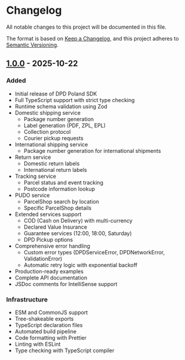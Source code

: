 # Changelog

All notable changes to this project will be documented in this file.

The format is based on [Keep a Changelog](https://keepachangelog.com/en/1.0.0/),
and this project adheres to [Semantic Versioning](https://semver.org/spec/v2.0.0.html).

## [1.0.0] - 2025-10-22

### Added

- Initial release of DPD Poland SDK
- Full TypeScript support with strict type checking
- Runtime schema validation using Zod
- Domestic shipping service
  - Package number generation
  - Label generation (PDF, ZPL, EPL)
  - Collection protocol
  - Courier pickup requests
- International shipping service
  - Package number generation for international shipments
- Return service
  - Domestic return labels
  - International return labels
- Tracking service
  - Parcel status and event tracking
  - Postcode information lookup
- PUDO service
  - ParcelShop search by location
  - Specific ParcelShop details
- Extended services support
  - COD (Cash on Delivery) with multi-currency
  - Declared Value Insurance
  - Guarantee services (12:00, 18:00, Saturday)
  - DPD Pickup options
- Comprehensive error handling
  - Custom error types (DPDServiceError, DPDNetworkError, ValidationError)
  - Automatic retry logic with exponential backoff
- Production-ready examples
- Complete API documentation
- JSDoc comments for IntelliSense support

### Infrastructure

- ESM and CommonJS support
- Tree-shakeable exports
- TypeScript declaration files
- Automated build pipeline
- Code formatting with Prettier
- Linting with ESLint
- Type checking with TypeScript compiler

[1.0.0]: https://github.com/ematu/dpd-sdk/releases/tag/v1.0.0
